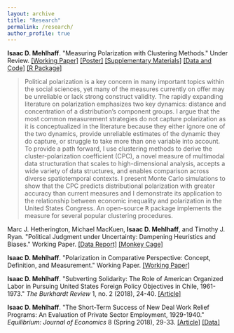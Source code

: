 ```yaml
---
layout: archive
title: "Research"
permalink: /research/
author_profile: true
---
```


**Isaac D. Mehlhaff**. "Measuring Polarization with Clustering Methods." Under Review. [[Working Paper]](https://imehlhaff.github.io/files/CPC.pdf) [[Poster]](https://imehlhaff.github.io/files/Poster_compressed_1.pdf) [[Supplementary Materials]](https://imehlhaff.github.io/files/CPC%20Supplement.pdf) [[Data and Code]](https://github.com/imehlhaff/CPC_paper) [[R Package]](https://github.com/imehlhaff/CPC)

> Political polarization is a key concern in many important topics within the social sciences, yet many of the measures currently on offer may be unreliable or lack strong construct validity. The rapidly expanding literature on polarization emphasizes two key dynamics: distance and concentration of a distribution’s component groups. I argue that the most common measurement strategies do not capture polarization as it is conceptualized in the literature because they either ignore one of the two dynamics, provide unreliable estimates of the dynamic they do capture, or struggle to take more than one variable into account. To provide a path forward, I use clustering methods to derive the cluster-polarization coefficient (CPC), a novel measure of multimodal data structuration that scales to high-dimensional analysis, accepts a wide variety of data structures, and enables comparison across diverse spatiotemporal contexts. I present Monte Carlo simulations to show that the CPC predicts distributional polarization with greater accuracy than current measures and I demonstrate its application to the relationship between economic inequality and polarization in the United States Congress. An open-source <kbd>R</kbd> package implements the measure for several popular clustering procedures.
> 

Marc J. Hetherington, Michael MacKuen, **Isaac D. Mehlhaff**, and Timothy J. Ryan. "Political Judgment under Uncertainty: Dampening Heuristics and Biases." Working Paper. [[Data Report]](https://papers.ssrn.com/sol3/papers.cfm?abstract_id=3673492) [[Monkey Cage]](https://www.washingtonpost.com/politics/2020/08/18/american-attitudes-toward-covid-19-are-divided-by-party-pandemic-itself-might-undo-that/)

**Isaac D. Mehlhaff**. "Polarization in Comparative Perspective: Concept, Definition, and Measurement." Working Paper. [[Working Paper]](https://imehlhaff.github.io/files/Comparative%20Polarization.pdf)

**Isaac D. Mehlhaff**. "Subverting Solidarity: The Role of American Organized Labor in Pursuing United States Foreign Policy Objectives in Chile, 1961-1973." _The Burkhardt Review_ 1, no. 2 (2018), 24-40. [[Article]](https://imehlhaff.github.io/files/Subverting%20Solidarity.pdf)

**Isaac D. Mehlhaff**. "The Short-Term Success of New Deal Work Relief Programs: An Evaluation of Private Sector Employment, 1929-1940." _Equilibrium: Journal of Economics_ 8 (Spring 2018), 29-33. [[Article]](https://imehlhaff.github.io/files/New%20Deal.pdf) [[Data]](https://github.com/imehlhaff/new_deal)
